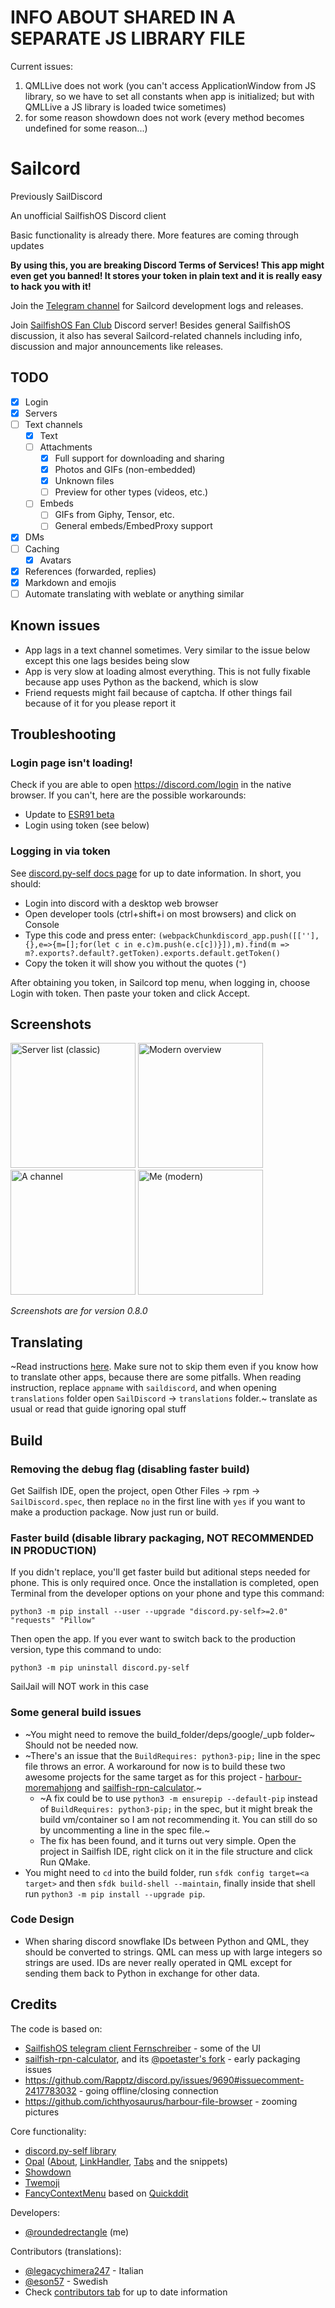 # INFO ABOUT SHARED IN A SEPARATE JS LIBRARY FILE

Current issues:

1. QMLLive does not work (you can't access ApplicationWindow from JS library, so we have to set all constants when app is initialized; but with QMLLive a JS library is loaded twice sometimes)
2. for some reason showdown does not work (every method becomes undefined for some reason...)

# Sailcord

Previously SailDiscord

An unofficial SailfishOS Discord client

Basic functionality is already there. More features are coming through updates

**By using this, you are breaking Discord Terms of Services! This app might even get you banned! It stores your token in plain text and it is really easy to hack you with it!**

Join the [Telegram channel](https://t.me/saildiscord) for Sailcord development logs and releases.

Join [SailfishOS Fan Club](https://discord.gg/j7zRh2gkGc) Discord server! Besides general SailfishOS discussion, it also has several Sailcord-related channels including info, discussion and major announcements like releases.

## TODO

- [X] Login
- [X] Servers
- [ ] Text channels
	- [X] Text
	- [ ] Attachments
    	- [X] Full support for downloading and sharing
    	- [X] Photos and GIFs (non-embedded)
    	- [X] Unknown files
    	- [ ] Preview for other types (videos, etc.)
    - [ ] Embeds
        - [ ] GIFs from Giphy, Tensor, etc.
        - [ ] General embeds/EmbedProxy support
- [X] DMs
- [ ] Caching
	- [X] Avatars
- [X] References (forwarded, replies)
- [X] Markdown and emojis
- [ ] Automate translating with weblate or anything similar

## Known issues

- App lags in a text channel sometimes. Very similar to the issue below except this one lags besides being slow
- App is very slow at loading almost everything. This is not fully fixable because app uses Python as the backend, which is slow
- Friend requests might fail because of captcha. If other things fail because of it for you please report it

## Troubleshooting

### Login page isn't loading!

Check if you are able to open https://discord.com/login in the native browser. If you can't, here are the possible workarounds:

- Update to [ESR91 beta](https://www.flypig.co.uk/geckoinstall)
- Login using token (see below)

### Logging in via token

See [discord.py-self docs page](https://discordpy-self.readthedocs.io/en/latest/authenticating.html) for up to date information. In short, you should:

- Login into discord with a desktop web browser
- Open developer tools (ctrl+shift+i on most browsers) and click on Console
- Type this code and press enter:
	`(webpackChunkdiscord_app.push([[''],{},e=>{m=[];for(let c in e.c)m.push(e.c[c])}]),m).find(m => m?.exports?.default?.getToken).exports.default.getToken()`
- Copy the token it will show you without the quotes (`"`)

After obtaining you token, in Sailcord top menu, when logging in, choose Login with token. Then paste your token and click Accept.

## Screenshots

<p float="left">
	<img src="pictures/FirstPage.png" alt="Server list (classic)" width="200"/>
	<img src="pictures/SecondPage.png" alt="Modern overview" width="200"/>
	<img src="pictures/Messages.png" alt="A channel" width="200"/>
	<img src="pictures/About.png" alt="Me (modern)" width="200"/>
</p>

*Screenshots are for version 0.8.0*

## Translating

~Read instructions [here](https://gist.github.com/roundedrectangle/c4ac530ca276e0d65c3593b8491473b6). Make sure not to skip them even if you know how to translate other apps, because there are some pitfalls. When reading instruction, replace `appname` with `saildiscord`, and when opening `translations` folder open `SailDiscord` -> `translations` folder.~ translate as usual or read that guide ignoring opal stuff

## Build

### Removing the debug flag (disabling faster build)

Get Sailfish IDE, open the project, open Other Files -> rpm -> `SailDiscord.spec`, then replace `no` in the first line with `yes` if you want to make a production package. Now just run or build.

### Faster build (disable library packaging, **NOT RECOMMENDED IN PRODUCTION**)

If you didn't replace, you'll get faster build but aditional steps needed for phone. This is only required once. Once the installation is completed, open Terminal from the developer options on your phone and type this command:

	python3 -m pip install --user --upgrade "discord.py-self>=2.0" "requests" "Pillow"

Then open the app. If you ever want to switch back to the production version, type this command to undo:

	python3 -m pip uninstall discord.py-self

SailJail will NOT work in this case

### Some general build issues

- ~You might need to remove the build_folder/deps/google/_upb folder~ Should not be needed now.
- ~There's an issue that the `BuildRequires: python3-pip;` line in the spec file throws an error. A workaround for now is to build these two awesome projects for the same target as for this project - [harbour-moremahjong](https://github.com/poetaster/harbour-moremahjong) and [sailfish-rpn-calculator](https://github.com/poetaster/sailfish-rpn-calculator).~
	- ~A fix could be to use `python3 -m ensurepip --default-pip` instead of `BuildRequires: python3-pip;` in the spec, but it might break the build vm/container so I am not recommending it. You can still do so by uncommenting a line in the spec file.~
	- The fix has been found, and it turns out very simple. Open the project in Sailfish IDE, right click on it in the file structure and click Run QMake.
- You might need to `cd` into the build folder, run `sfdk config target=<a target>` and then `sfdk build-shell --maintain`, finally inside that shell run `python3 -m pip install --upgrade pip`.

### Code Design

- When sharing discord snowflake IDs between Python and QML, they should be converted to strings. QML can mess up with large integers so strings are used. IDs are never really operated in QML except for sending them back to Python in exchange for other data.

## Credits

The code is based on:

  - [SailfishOS telegram client Fernschreiber](https://github.com/Wunderfitz/harbour-fernschreiber) - some of the UI
  - [sailfish-rpn-calculator](https://github.com/lainwir3d/sailfish-rpn-calculator), and its [@poetaster's fork](https://github.com/poetaster/sailfish-rpn-calculator) - early packaging issues
  - https://github.com/Rapptz/discord.py/issues/9690#issuecomment-2417783032 - going offline/closing connection
  - https://github.com/ichthyosaurus/harbour-file-browser - zooming pictures

Core functionality:

- [discord.py-self library](https://github.com/dolfies/discord.py-self)
- [Opal](https://github.com/Pretty-SFOS/opal) ([About](https://github.com/Pretty-SFOS/opal-about), [LinkHandler](https://github.com/Pretty-SFOS/opal-linkhandler), [Tabs](https://github.com/Pretty-SFOS/opal-tabs) and the snippets)
- [Showdown](https://github.com/showdownjs/showdown)
- [Twemoji](https://github.com/jdecked/twemoji)
- [FancyContextMenu](https://github.com/roundedrectangle/sf-fancycontextmenu) based on [Quickddit](https://github.com/accumulator/Quickddit)

Developers:

- [@roundedrectangle](https://github.com/roundedrectangle) (me)

Contributors (translations):

- [@legacychimera247](https://github.com/legacychimera247) - Italian
- [@eson57](https://github.com/eson57) - Swedish
- Check [contributors tab](https://github.com/roundedrectangle/SailDiscord/graphs/contributors) for up to date information